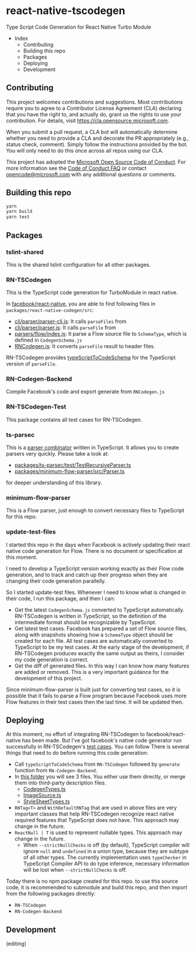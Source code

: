 # react-native-tscodegen

Type Script Code Generation for React Native Turbo Module

- Index
  - Contributing
  - Building this repo
  - Packages
  - Deploying
  - Development

## Contributing

This project welcomes contributions and suggestions.  Most contributions require you to agree to a
Contributor License Agreement (CLA) declaring that you have the right to, and actually do, grant us
the rights to use your contribution. For details, visit https://cla.opensource.microsoft.com.

When you submit a pull request, a CLA bot will automatically determine whether you need to provide
a CLA and decorate the PR appropriately (e.g., status check, comment). Simply follow the instructions
provided by the bot. You will only need to do this once across all repos using our CLA.

This project has adopted the [Microsoft Open Source Code of Conduct](https://opensource.microsoft.com/codeofconduct/).
For more information see the [Code of Conduct FAQ](https://opensource.microsoft.com/codeofconduct/faq/) or
contact [opencode@microsoft.com](mailto:opencode@microsoft.com) with any additional questions or comments.

## Building this repo

```cmd
yarn
yarn build
yarn test
```

## Packages

### tslint-shared

This is the shared tslint configuration for all other packages.

### RN-TSCodegen

This is the TypeScript code generation for TurboModule in react native.

In [facebook/react-native](https://github.com/facebook/react-native/), you are able to find following files in `packages/react-native-codegen/src`:

- [cli/parser/parser-cli.js](https://github.com/facebook/react-native/blob/master/packages/react-native-codegen/src/cli/parser/parser-cli.js): It calls `parseFiles` from
- [cli/parser/parser.js](https://github.com/facebook/react-native/blob/master/packages/react-native-codegen/src/cli/parser/parser.js): It calls `parseFile` from
- [parsers/flow/index.js](https://github.com/facebook/react-native/blob/master/packages/react-native-codegen/src/parsers/flow/index.js): It parse a Flow source file to `SchemaType`, which is defined in `CodegenSchema.js`
- [RNCodegen.js](https://github.com/facebook/react-native/blob/master/packages/react-native-codegen/src/generators/RNCodegen.js): It converts `parseFile` result to header files.

RN-TSCodegen provides [typeScriptToCodeSchema](https://github.com/microsoft/react-native-tscodegen/blob/master/packages/RN-TSCodegen/src/index.ts) for the TypeScript version of `parseFile`.

### RN-Codegen-Backend

Compile Facebook's code and export generate from `RNCodegen.js`

### RN-TSCodegen-Test

This package contains all test cases for RN-TSCodegen.

### ts-parsec

This is a [parser combinator](https://github.com/microsoft/react-native-tscodegen/tree/master/packages/ts-parsec) written in TypeScript. It allows you to create parsers very quickly. Please take a look at:

- [packages/ts-parsec/test/TestRecursiveParser.ts](https://github.com/microsoft/react-native-tscodegen/blob/master/packages/ts-parsec/test/TestRecursiveParser.ts)
- [packages/minimum-flow-parser/src/Parser.ts](https://github.com/microsoft/react-native-tscodegen/blob/master/packages/minimum-flow-parser/src/Parser.ts)

for deeper understanding of this library.

### minimum-flow-parser

This is a Flow parser, just enough to convert necessary files to TypeScript for this repo.

### update-test-files

I started this repo in the days when Facebook is actively updating their react native code generation for Flow. There is no document or specification at this moment.

I need to develop a TypeScript version working exactly as their Flow code generation, and to track and catch up their progress when they are changing their code generation parallelly.

So I started update-test files. Whenever I need to know what is changed in their code, I run this package, and then I can:

- Get the latest `CodegenSchema.js` converted to TypeScript automatically. RN-TSCodegen is written in TypeScript, so the definition of the intermediate format should be recognizable by TypeScript.
- Get latest test cases. Facebook has prepared a set of Flow source files, along with snapshots showing how a `SchemaType` object should be created for each file. All test cases are automatically converted to TypeScript to be my test cases. At the early stage of the development, if RN-TSCodegen produces exactly the same output as theirs, I consider my code generation is correct.
- Get the diff of generated files. In this way I can know how many features are added or removed. This is a very important guidance for the development of this project.

Since minimum-flow-parser is built just for converting test cases, so it is possible that it fails to parse a Flow program because Facebook uses more Flow features in their test cases then the last time. It will be updated then.

## Deploying

At this moment, no effort of integrating RN-TSCodegen to facebook/react-native has been made.
But I've got facebook's native code generator run successfully in RN-TSCodegen's [test cases](https://github.com/microsoft/react-native-tscodegen/blob/run-rncodegen/packages/RN-TSCodegen/test/TestE2ECases.ts).
You can follow  There is several things that need to do before running this code generation:

- Call `typeScriptToCodeSchema` from `RN-TSCodegen` followed by `generate` function from `RN-Codegen-Backend`.
- In [this folder](https://github.com/microsoft/react-native-tscodegen/tree/master/packages/RN-TSCodegen-Test/src/lib) you will see 3 files. You either use them directly, or merge them into third-party description files.
  - [CodegenTypes.ts](https://github.com/microsoft/react-native-tscodegen/blob/master/packages/RN-TSCodegen-Test/src/lib/CodegenTypes.ts)
  - [ImageSource.ts](https://github.com/microsoft/react-native-tscodegen/blob/master/packages/RN-TSCodegen-Test/src/lib/ImageSource.ts)
  - [StyleSheetTypes.ts](https://github.com/microsoft/react-native-tscodegen/blob/master/packages/RN-TSCodegen-Test/src/lib/StyleSheetTypes.ts)
- `RNTag<T>` and `WithDefaultRNTag` that are used in above files are very important classes that help RN-TSCodegen recognize react native required features that TypeScript does not have. This approach may change in the future.
- `ReactNull | T` is used to represent nullable types. This approach may change in the future.
  - When `--strictNullChecks` is off (by default), TypeScript compiler will ignore `null` and `undefined` in a union type, because they are subtype of all other types. The currently implementation uses `typeChecker` in TypeScript Compiler API to do type inference, necessary information will be lost when `--strictNullChecks` is off.

Today there is no npm package created for this repo. to use this source code, it is recommended to submodule and build this repo, and then import from the following packages directly:

- `RN-TSCodegen`
- `RN-Codegen-Backend`

## Development

(editing)
